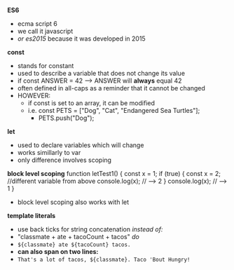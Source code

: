 __ES6__
* ecma script 6
* we call it javascript
* _or es2015_ because it was developed in 2015

__const__
* stands for constant
* used to describe a variable that does not change its value
* if const ANSWER = 42 --> ANSWER will __always__ equal 42
* often defined in all-caps as a reminder that it cannot be changed
* HOWEVER:
    * if const is set to an array, it can be modified
    * i.e. const PETS = ["Dog", "Cat", "Endangered Sea Turtles"];
        * PETS.push("Dog");

__let__
* used to declare variables which will change
* works simillarly to var
* only difference involves scoping

__block level scoping__
function letTest1() {
    const x = 1;
    if (true) {
        const x = 2; //different variable from above
        console.log(x); // --> 2
    }
    console.log(x); // --> 1
}
* block level scoping also works with let

__template literals__
* use back ticks for string concatenation
_instead of:_
* "classmate + ate + tacoCount + tacos"
_do_
* `${classmate} ate ${tacoCount} tacos.`
* __can also span on two lines:__
* `That's a lot of tacos, ${classmate}.
Taco 'Bout Hungry!`
